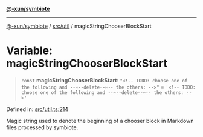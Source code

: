 [**@-xun/symbiote**](../../../README.md)

***

[@-xun/symbiote](../../../README.md) / [src/util](../README.md) / magicStringChooserBlockStart

# Variable: magicStringChooserBlockStart

> `const` **magicStringChooserBlockStart**: `"<!-- TODO: choose one of the following and --✄--delete--✄-- the others: -->"` = `'<!-- TODO: choose one of the following and --✄--delete--✄-- the others: -->'`

Defined in: [src/util.ts:214](https://github.com/Xunnamius/symbiote/blob/39b78f935df3d66a96654bd78c86b3952384b660/src/util.ts#L214)

Magic string used to denote the beginning of a chooser block in Markdown
files processed by symbiote.
